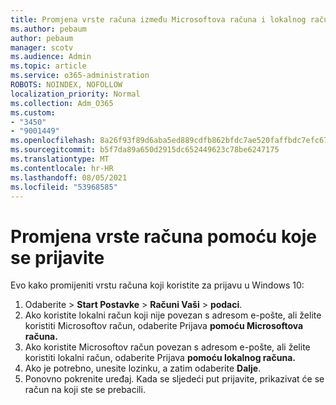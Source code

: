```yaml
---
title: Promjena vrste računa između Microsoftova računa i lokalnog računa
ms.author: pebaum
author: pebaum
manager: scotv
ms.audience: Admin
ms.topic: article
ms.service: o365-administration
ROBOTS: NOINDEX, NOFOLLOW
localization_priority: Normal
ms.collection: Adm_O365
ms.custom:
- "3450"
- "9001449"
ms.openlocfilehash: 8a26f93f89d6aba5ed889cdfb862bfdc7ae520faffbdc7efc6778a38c8ba12af
ms.sourcegitcommit: b5f7da89a650d2915dc652449623c78be6247175
ms.translationtype: MT
ms.contentlocale: hr-HR
ms.lasthandoff: 08/05/2021
ms.locfileid: "53968585"
---
```

# <a name="change-the-account-type-that-you-sign-in-with"></a>Promjena vrste računa pomoću koje se prijavite

Evo kako promijeniti vrstu računa koji koristite za prijavu u Windows 10:

1. Odaberite   >  **Start Postavke**  >  **Računi Vaši**  >  **podaci**.
2. Ako koristite lokalni račun koji nije povezan s adresom e-pošte, ali želite koristiti Microsoftov račun, odaberite Prijava **pomoću Microsoftova računa.**
3. Ako koristite Microsoftov račun povezan s adresom e-pošte, ali želite koristiti lokalni račun, odaberite Prijava **pomoću lokalnog računa.**
4. Ako je potrebno, unesite lozinku, a zatim odaberite **Dalje**.
5. Ponovno pokrenite uređaj. Kada se sljedeći put prijavite, prikazivat će se račun na koji ste se prebacili.